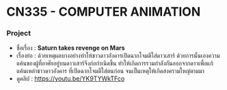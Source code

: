 # CN335 - COMPUTER ANIMATION

### Project
* ชื่อเรื่อง : **Saturn takes revenge on Mars**
* เรื่องย่อ : 
  ด้วยเหตุผลบางอย่างทำให้ชาวดาวอังคารเปิดฉากโจมตีใส่ดาวเสาร์
  ด้วยการนั้นเองความแค้นของผู้ที่อาศัยอยู่บนดาวเสาร์จึงก่อกำเนิดขึ้น
  ทำให้เกิดการรวมกำลังกันออกจากดาวเพื่อแก้แค้นเหล่าชาวดาวอังคาร
  ที่เปิดฉากโจมตีใส่ตนก่อน จนเป็นเหตุให้เกิดสงครามใหญ่ตามมา
* ดูคลิป : https://youtu.be/YK9TYWkTFco
